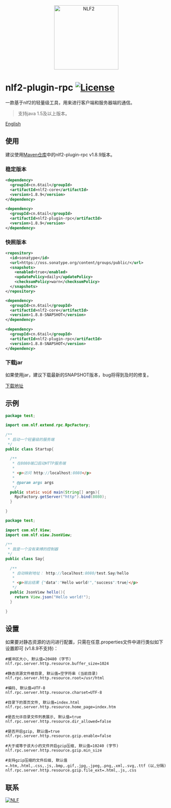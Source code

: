 <div align="center">
<img width="200" src="http://6tail.cn/nlf2-logo.png" alt="NLF2">
</div>

# nlf2-plugin-rpc [![License](https://img.shields.io/badge/license-MIT-4EB1BA.svg?style=flat-square)](https://github.com/6tail/nlf2/blob/master/LICENSE)

一款基于nlf2的轻量级工具，用来进行客户端和服务器端的通信。

> 支持java 1.5及以上版本。

[English](https://github.com/6tail/nlf2-maven/tree/master/nlf2-plugin-rpc)

## 使用

建议使用[Maven仓库](https://search.maven.org/search?q=nlf2-plugin-rpc)中的nlf2-plugin-rpc v1.8.9版本。

### 稳定版本

```xml
<dependency>
  <groupId>cn.6tail</groupId>
  <artifactId>nlf2-core</artifactId>
  <version>1.8.9</version>
</dependency>
 
<dependency>
  <groupId>cn.6tail</groupId>
  <artifactId>nlf2-plugin-rpc</artifactId>
  <version>1.8.9</version>
</dependency>
```
 
### 快照版本

```xml
<repository>
  <id>sonatype</id>
  <url>https://oss.sonatype.org/content/groups/public/</url>
  <snapshots>
    <enabled>true</enabled>
    <updatePolicy>daily</updatePolicy>
    <checksumPolicy>warn</checksumPolicy>
  </snapshots>
</repository>
```

```xml
<dependency>
  <groupId>cn.6tail</groupId>
  <artifactId>nlf2-core</artifactId>
  <version>1.8.8-SNAPSHOT</version>
</dependency>
 
<dependency>
  <groupId>cn.6tail</groupId>
  <artifactId>nlf2-plugin-rpc</artifactId>
  <version>1.8.8-SNAPSHOT</version>
</dependency>
```

### 下载jar

如果使用jar，建议下载最新的SNAPSHOT版本，bug将得到及时的修复。

[下载地址](https://oss.sonatype.org/content/groups/public/cn/6tail/)

## 示例

```java
package test;
 
import com.nlf.extend.rpc.RpcFactory;
 
/**
 * 启动一个轻量级的服务端
 */
public class Startup{
 
  /**
   * 在8080端口启动HTTP服务端
   * 
   * <p>访问 http://localhost:8080</p>
   * 
   * @param args args
   */
  public static void main(String[] args){
    RpcFactory.getServer("http").bind(8080);
  }
 
}
```

```java
package test;
 
import com.nlf.View;
import com.nlf.view.JsonView;
 
/**
 * 我是一个没有束缚的控制器
 */
public class Say{
  
  /**
   * 自动映射地址： http://localhost:8080/test.Say/hello
   * 
   * <p>输出结果 {"data":"Hello world!","success":true}</p>
   */
  public JsonView hello(){
    return View.json("Hello world!");
  }
  
}
```

## 设置

如果要对静态资源的访问进行配置，只需在任意.properties文件中进行类似如下设置即可 (v1.8.9不支持)：

```
#缓冲区大小, 默认值=20480 (字节)
nlf.rpc.server.http.resource.buffer_size=1024
 
#静态资源文件根目录, 默认值=空字符串 (当前目录)
nlf.rpc.server.http.resource.root=/usr/html
 
#编码, 默认值=UTF-8
nlf.rpc.server.http.resource.charset=UTF-8
 
#目录下的首页文件, 默认值=index.html
nlf.rpc.server.http.resource.home_page=index.htm
 
#是否允许目录文件列表展示, 默认值=true
nlf.rpc.server.http.resource.dir_allowed=false
 
#是否开启gzip, 默认值=true
nlf.rpc.server.http.resource.gzip.enable=false
 
#大于或等于该大小的文件开启gzip压缩, 默认值=10240 (字节)
nlf.rpc.server.http.resource.gzip.min_size
 
#支持gzip压缩的文件后缀, 默认值=.htm,.html,.css,.js,.bmp,.gif,.jpg,.jpeg,.png,.xml,.svg,.ttf (以,分隔)
nlf.rpc.server.http.resource.gzip.file_ext=.html,.js,.css
```

## 联系

<a target="_blank" href="https://jq.qq.com/?_wv=1027&k=5F9Pbf0"><img border="0" src="http://pub.idqqimg.com/wpa/images/group.png" alt="NLF" title="NLF"></a>

